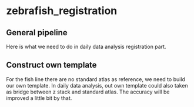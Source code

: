 # zebrafish_registration

## General pipeline
Here is what we need to do in daily data analysis registration part. 

## Construct own template
For the fish line there are no standard atlas as reference, we need to build our own template. In daily data analysis, out own template could also taken as bridge between z stack and standard atlas. The accuracy will be improved a little bit by that. 


